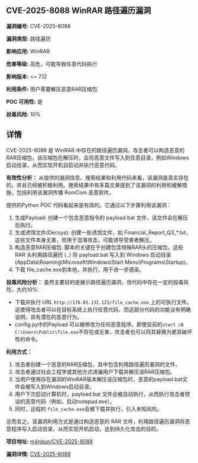 ## CVE-2025-8088 WinRAR 路径遍历漏洞

**漏洞编号:** CVE-2025-8088

**漏洞类型:** 路径遍历

**影响应用:** WinRAR

**危害等级:** 高危，可能导致任意代码执行

**影响版本:** <= 7.12

**利用条件:** 用户需要解压恶意RAR压缩包

**POC 可用性:** 是

**投毒风险:** 10%

## 详情

CVE-2025-8088 是 WinRAR 中存在的路径遍历漏洞。攻击者可以构造恶意的RAR压缩包，该压缩包在解压时，会将恶意文件写入到任意目录，例如Windows启动目录，从而实现开机自启动并执行恶意代码。

**有效性分析：**
从提供的漏洞信息、搜索结果和利用代码来看，该漏洞是真实存在的，并且已经被积极利用。搜索结果中有多篇文章提到了该漏洞的利用和缓解措施，包括利用该漏洞传播 RomCom 恶意软件。

提供的Python POC 代码看起来是有效的。它通过以下步骤利用该漏洞：

1.  生成Payload: 创建一个包含恶意指令的 payload.bat 文件，该文件会在解压后执行。
2.  生成诱饵文件(Decoys): 创建一些诱饵文件，如 Financial_Report_Q3_*.txt，这些文件本身无害，但用于混淆攻击，可能诱导受害者解压。
3.  构造恶意RAR压缩包:  脚本的关键在于创建包含特殊RAR头的压缩包，这些 RAR 头利用路径遍历 (..\) 将 payload.bat 写入到 Windows 启动目录 (AppData\Roaming\Microsoft\Windows\Start Menu\Programs\Startup)。
4. 下载 file_cache.exe到本地，并执行，用于进一步感染。

**投毒风险分析：**
虽然主要目的是展示路径遍历漏洞，但代码中存在一定的投毒风险，大约10%:

*   下载并执行 URL `http://176.65.132.123/file_cache.exe` 上的可执行文件。这使得攻击者可以在目标系统上执行任意代码，而这部分代码的功能没有明确说明，具有潜在的恶意行为。
*   config.py中的Payload 可以被修改为任何恶意程序。即使目前的`start /B C:\Users\Public\file.exe`不存在或无害，攻击者也可以将其替换为更具破坏性的命令。

**利用方式：**
1.  攻击者创建一个恶意的RAR压缩包，其中包含利用路径遍历漏洞的文件。
2.  攻击者通过社会工程学或其他方式诱骗用户下载并解压该RAR压缩包。
3.  当用户使用存在漏洞的WinRAR版本解压该压缩包时，恶意的payload.bat文件会被写入到Windows启动目录。
4.  用户下次启动计算机时，payload.bat 文件会被自动执行，从而执行攻击者预设的恶意代码（例如，启动notepad.exe）。
5. 同时，远程的 `file_cache.exe`会被下载并执行，引入未知风险。

总而言之，该漏洞利用方式是通过构造恶意的 RAR 文件，利用路径遍历漏洞将恶意程序写入启动目录，从而实现开机启动，达到持久化攻击的目的。

**项目地址:** [m4nbun/CVE-2025-8088](https://github.com/m4nbun/CVE-2025-8088)

**漏洞详情:** [CVE-2025-8088](https://nvd.nist.gov/vuln/detail/CVE-2025-8088)